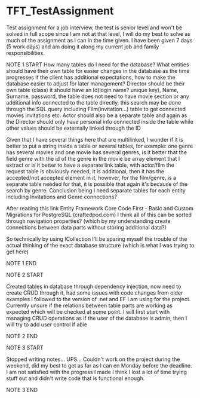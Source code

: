 # TFT_TestAssignment
Test assignment for a job interview, the test is senior level and won't be solved in full scope since I am not at that level, I will do my best to solve as much of the assignment as I can in the time given. I have been given 7 days (5 work days) and am doing it along my current job and family responsibilities.

NOTE 1 START
How many tables do I need for the database?
What entities should have their own table for easier changes in the database as the time progresses if the client has additional expectations, how to make the database easier to adjust for later management?
Director should be their own table (class) it should have an Id(login name? unique key), Name, Surname, password, the table does not need to have movie section or any additional info connected to the table directly, this search may be done through the SQL query including Film(invitation…) table to get connected movies invitations etc. 
Actor should also be a separate table and again as the Director should only have personal info connected inside the table while other values should be externally linked through the ID

Given that I have several things here that are multilinked, I wonder if it is better to put a string inside a table or several tables, for example: one genre has several movies and one movie has several genres, is it better that the field genre with the id of the genre in the movie be array element that I extract or is it better to have a separate link table, with actor/film the request table is obviously needed, it is additional, then it has the accepted/not accepted element in it, however, for the film/genre, is a separate table needed for that, it is possible that again it's because of the search by genre.
Conclusion being I need separate tables for each entity including Invitations and Genre connections?

After reading this link Entity Framework Core Code First - Basic and Custom Migrations for PostgreSQL (craftedpod.com) I think all of this can be sorted through navigation properties? (which by my understanding create connections between data parts without storing additional data?) 

So technically by using ICollection I’ll be sparing myself the trouble of the actual thinking of the exact database structure (which is what I was trying to get here)

NOTE 1 END

NOTE 2 START

Created tables in database through dependency injection, now need to create CRUD through it, had some issues with code changes from older examples I followed to the version of .net and EF I am using for the project.
Currently unsure if the relations between table parts are working as expected which will be checked at some point.
I will first start with managing CRUD operations as if the user of the database is admin, then I will try to add user control if able

NOTE 2 END


NOTE 3 START

Stopped writing notes... UPS... Couldn't work on the project during the weekend, did my best to get as far as I can on Monday before the deadline.
I am not satisfied with the progress I made I think I lost a lot of time trying stuff out and didn't write code that is functional enough.

NOTE 3 END
